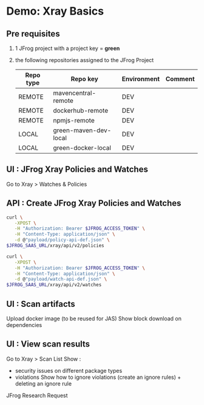 # Demo: Xray Basics

## Pre requisites

1. 1 JFrog project with a project key = **green**
2. the following repositories assigned to the JFrog Project

    Repo type | Repo key | Environment | Comment
    ---|---|--- |---
    REMOTE | mavencentral-remote | DEV |
    REMOTE | dockerhub-remote | DEV |
    REMOTE | npmjs-remote | DEV |
    LOCAL | green-maven-dev-local | DEV |
    LOCAL | green-docker-local | DEV |

## UI : JFrog Xray Policies and Watches

Go to Xray > Watches & Policies

## API : Create JFrog Xray Policies and Watches

```bash
curl \
   -XPOST \
   -H "Authorization: Bearer $JFROG_ACCESS_TOKEN" \
   -H "Content-Type: application/json" \
   -d @"payload/policy-api-def.json" \
$JFROG_SAAS_URL/xray/api/v2/policies

curl \
   -XPOST \
   -H "Authorization: Bearer $JFROG_ACCESS_TOKEN" \
   -H "Content-Type: application/json" \
   -d @"payload/watch-api-def.json" \
$JFROG_SAAS_URL/xray/api/v2/watches
```

## UI : Scan artifacts

Upload docker image (to be reused for JAS)
Show block download on dependencies

## UI : View scan results

Go to Xray > Scan List
Show :

* security issues on different package types
* violations
Show how to ignore violations (create an ignore rules) + deleting an ignore rule

JFrog Research Request
